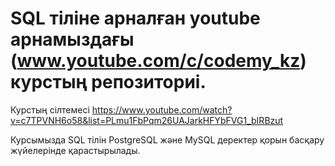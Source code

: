# SQL тіліне арналған youtube арнамыздағы (www.youtube.com/c/codemy_kz) курстың репозиториі.

 Курстың сілтемесі https://www.youtube.com/watch?v=c7TPVNH6o58&list=PLmu1FbPqm26UAJarkHFYbFVG1_bIRBzut
 
 Курсымызда SQL тілін PostgreSQL және MySQL деректер қорын басқару жүйелерінде қарастырылады.

